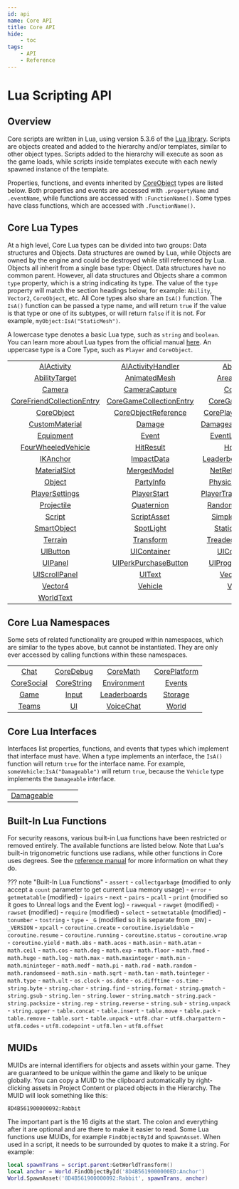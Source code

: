 ```yaml
---
id: api
name: Core API
title: Core API
hide:
    - toc
tags:
    - API
    - Reference
---
```


<style>
  .md-nav--primary .md-nav__link[for=__toc] ~ .md-nav {
    display: none;
  }
</style>

# Lua Scripting API

## Overview

Core scripts are written in Lua, using version 5.3.6 of the [Lua library](https://www.lua.org/manual/5.3/). Scripts are objects created and added to the hierarchy and/or templates, similar to other object types. Scripts added to the hierarchy will execute as soon as the game loads, while scripts inside templates execute with each newly spawned instance of the template.

Properties, functions, and events inherited by [CoreObject](coreobject.md) types are listed below. Both properties and events are accessed with `.propertyName` and `.eventName`, while functions are accessed with `:FunctionName()`. Some types have class functions, which are accessed with `.FunctionName()`.

## Core Lua Types

At a high level, Core Lua types can be divided into two groups: Data structures and Objects. Data structures are owned by Lua, while Objects are owned by the engine and could be destroyed while still referenced by Lua. Objects all inherit from a single base type: Object. Data structures have no common parent. However, all data structures and Objects share a common `type` property, which is a string indicating its type. The value of the `type` property will match the section headings below, for example: `Ability`, `Vector2`, `CoreObject`, etc. All Core types also share an `IsA()` function. The `IsA()` function can be passed a type name, and will return `true` if the value is that type or one of its subtypes, or will return `false` if it is not. For example, `myObject:IsA("StaticMesh")`.

A lowercase type denotes a basic Lua type, such as `string` and `boolean`. You can learn more about Lua types from the official manual [here](https://www.lua.org/manual/5.3/manual.html#2.1 "Lua Manual"). An uppercase type is a Core Type, such as `Player` and `CoreObject`.

|   |   |   |   |
|:-:|:-:|:-:|:-:|
| [AIActivity](../api/aiactivity.md) | [AIActivityHandler](../api/aiactivityhandler.md) | [Ability](../api/ability.md) | [AbilityPhaseSettings](../api/abilityphasesettings.md) |
| [AbilityTarget](../api/abilitytarget.md) | [AnimatedMesh](../api/animatedmesh.md) | [AreaLight](../api/arealight.md) | [Audio](../api/audio.md) |
| [Camera](../api/camera.md) | [CameraCapture](../api/cameracapture.md) | [Color](../api/color.md) | [CoreFriendCollection](../api/corefriendcollection.md) |
| [CoreFriendCollectionEntry](../api/corefriendcollectionentry.md) | [CoreGameCollectionEntry](../api/coregamecollectionentry.md) | [CoreGameInfo](../api/coregameinfo.md) | [CoreMesh](../api/coremesh.md) |
| [CoreObject](../api/coreobject.md) | [CoreObjectReference](../api/coreobjectreference.md) | [CorePlayerProfile](../api/coreplayerprofile.md) | [CurveKey](../api/curvekey.md) |
| [CustomMaterial](../api/custommaterial.md) | [Damage](../api/damage.md) | [DamageableObject](../api/damageableobject.md) | [Decal](../api/decal.md) |
| [Equipment](../api/equipment.md) | [Event](../api/event.md) | [EventListener](../api/eventlistener.md) | [Folder](../api/folder.md) |
| [FourWheeledVehicle](../api/fourwheeledvehicle.md) | [HitResult](../api/hitresult.md) | [Hook](../api/hook.md) | [HookListener](../api/hooklistener.md) |
| [IKAnchor](../api/ikanchor.md) | [ImpactData](../api/impactdata.md) | [LeaderboardEntry](../api/leaderboardentry.md) | [Light](../api/light.md) |
| [MaterialSlot](../api/materialslot.md) | [MergedModel](../api/mergedmodel.md) | [NetReference](../api/netreference.md) | [NetworkContext](../api/networkcontext.md) |
| [Object](../api/object.md) | [PartyInfo](../api/partyinfo.md) | [PhysicsObject](../api/physicsobject.md) | [Player](../api/player.md) |
| [PlayerSettings](../api/playersettings.md) | [PlayerStart](../api/playerstart.md) | [PlayerTransferData](../api/playertransferdata.md) | [PointLight](../api/pointlight.md) |
| [Projectile](../api/projectile.md) | [Quaternion](../api/quaternion.md) | [RandomStream](../api/randomstream.md) | [Rotation](../api/rotation.md) |
| [Script](../api/script.md) | [ScriptAsset](../api/scriptasset.md) | [SimpleCurve](../api/simplecurve.md) | [SmartAudio](../api/smartaudio.md) |
| [SmartObject](../api/smartobject.md) | [SpotLight](../api/spotlight.md) | [StaticMesh](../api/staticmesh.md) | [Task](../api/task.md) |
| [Terrain](../api/terrain.md) | [Transform](../api/transform.md) | [TreadedVehicle](../api/treadedvehicle.md) | [Trigger](../api/trigger.md) |
| [UIButton](../api/uibutton.md) | [UIContainer](../api/uicontainer.md) | [UIControl](../api/uicontrol.md) | [UIImage](../api/uiimage.md) |
| [UIPanel](../api/uipanel.md) | [UIPerkPurchaseButton](../api/uiperkpurchasebutton.md) | [UIProgressBar](../api/uiprogressbar.md) | [UIRewardPointsMeter](../api/uirewardpointsmeter.md) |
| [UIScrollPanel](../api/uiscrollpanel.md) | [UIText](../api/uitext.md) | [Vector2](../api/vector2.md) | [Vector3](../api/vector3.md) |
| [Vector4](../api/vector4.md) | [Vehicle](../api/vehicle.md) | [Vfx](../api/vfx.md) | [Weapon](../api/weapon.md) |
| [WorldText](../api/worldtext.md) | | | |

## Core Lua Namespaces

Some sets of related functionality are grouped within namespaces, which are similar to the types above, but cannot be instantiated. They are only ever accessed by calling functions within these namespaces.

|   |   |   |   |
|:-:|:-:|:-:|:-:|
| [Chat](../api/chat.md) | [CoreDebug](../api/coredebug.md) | [CoreMath](../api/coremath.md) | [CorePlatform](../api/coreplatform.md) |
| [CoreSocial](../api/coresocial.md) | [CoreString](../api/corestring.md) | [Environment](../api/environment.md) | [Events](../api/events.md) |
| [Game](../api/game.md) | [Input](../api/input.md) | [Leaderboards](../api/leaderboards.md) | [Storage](../api/storage.md) |
| [Teams](../api/teams.md) | [UI](../api/ui.md) | [VoiceChat](../api/voicechat.md) | [World](../api/world.md) |

## Core Lua Interfaces

Interfaces list properties, functions, and events that types which implement that interface must have. When a type implements an interface, the `IsA()` function will return `true` for the interface name. For example, `someVehicle:IsA("Damageable")` will return `true`, because the `Vehicle` type implements the `Damageable` interface.

|   |   |   |   |
|:-:|:-:|:-:|:-:|
| [Damageable](../api/damageable.md) | | | |

## Built-In Lua Functions

For security reasons, various built-in Lua functions have been restricted or removed entirely. The available functions are listed below. Note that Lua's built-in trigonometric functions use radians, while other functions in Core uses degrees. See the [reference manual](https://www.lua.org/manual/5.3/manual.html#6) for more information on what they do.

??? note "Built-In Lua Functions"
    - `assert`
    - `collectgarbage` (modified to only accept a `count` parameter to get current Lua memory usage)
    - `error`
    - `getmetatable` (modified)
    - `ipairs`
    - `next`
    - `pairs`
    - `pcall`
    - `print` (modified so it goes to Unreal logs and the Event log)
    - `rawequal`
    - `rawget` (modified)
    - `rawset` (modified)
    - `require` (modified)
    - `select`
    - `setmetatable` (modified)
    - `tonumber`
    - `tostring`
    - `type`
    - `_G` (modified so it is separate from `_ENV`)
    - `_VERSION`
    - `xpcall`
    - `coroutine.create`
    - `coroutine.isyieldable`
    - `coroutine.resume`
    - `coroutine.running`
    - `coroutine.status`
    - `coroutine.wrap`
    - `coroutine.yield`
    - `math.abs`
    - `math.acos`
    - `math.asin`
    - `math.atan`
    - `math.ceil`
    - `math.cos`
    - `math.deg`
    - `math.exp`
    - `math.floor`
    - `math.fmod`
    - `math.huge`
    - `math.log`
    - `math.max`
    - `math.maxinteger`
    - `math.min`
    - `math.mininteger`
    - `math.modf`
    - `math.pi`
    - `math.rad`
    - `math.random`
    - `math.randomseed`
    - `math.sin`
    - `math.sqrt`
    - `math.tan`
    - `math.tointeger`
    - `math.type`
    - `math.ult`
    - `os.clock`
    - `os.date`
    - `os.difftime`
    - `os.time`
    - `string.byte`
    - `string.char`
    - `string.find`
    - `string.format`
    - `string.gmatch`
    - `string.gsub`
    - `string.len`
    - `string.lower`
    - `string.match`
    - `string.pack`
    - `string.packsize`
    - `string.rep`
    - `string.reverse`
    - `string.sub`
    - `string.unpack`
    - `string.upper`
    - `table.concat`
    - `table.insert`
    - `table.move`
    - `table.pack`
    - `table.remove`
    - `table.sort`
    - `table.unpack`
    - `utf8.char`
    - `utf8.charpattern`
    - `utf8.codes`
    - `utf8.codepoint`
    - `utf8.len`
    - `utf8.offset`

## MUIDs

MUIDs are internal identifiers for objects and assets within your game. They are guaranteed to be unique within the game and likely to be unique globally. You can copy a MUID to the clipboard automatically by right-clicking assets in Project Content or placed objects in the Hierarchy. The MUID will look something like this:

`8D4B561900000092:Rabbit`

The important part is the 16 digits at the start. The colon and everything after it are optional and are there to make it easier to read. Some Lua functions use MUIDs, for example `FindObjectById` and `SpawnAsset`. When used in a script, it needs to be surrounded by quotes to make it a string. For example:

```lua
local spawnTrans = script.parent:GetWorldTransform()
local anchor = World.FindObjectById('8D4B5619000000ED:Anchor')
World.SpawnAsset('8D4B561900000092:Rabbit', spawnTrans, anchor)
```

